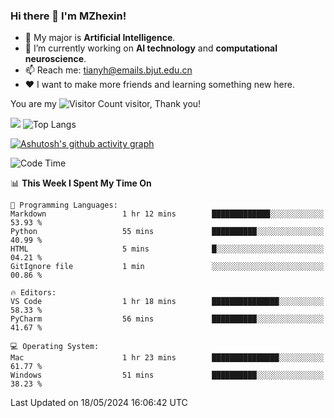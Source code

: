### Hi there 👋 I'm MZhexin!

- 💬 My major is **Artificial Intelligence**.
- 🔭 I’m currently working on **AI technology** and **computational neuroscience**.
- 📫 Reach me: <tianyh@emails.bjut.edu.cn> 
- :heart: I want to make more friends and learning something new here.

You are my ![Visitor Count](https://profile-counter.glitch.me/MZhexin/count.svg) visitor, Thank you!

 ![](https://github-readme-stats.vercel.app/api?username=MZhexin&show_icons=true&theme=transparent) ![Top Langs](https://github-readme-stats.vercel.app/api/top-langs/?username=MZhexin&layout=compact&theme=tokyonight) 

[![Ashutosh's github activity graph](https://github-readme-activity-graph.vercel.app/graph?username=MZhexin)](https://github.com/ashutosh00710/github-readme-activity-graph)



<!--START_SECTION:waka-->
![Code Time](http://img.shields.io/badge/Code%20Time-276%20hrs%2033%20mins-blue)

📊 **This Week I Spent My Time On** 

```text
💬 Programming Languages: 
Markdown                 1 hr 12 mins        █████████████░░░░░░░░░░░░   53.93 % 
Python                   55 mins             ██████████░░░░░░░░░░░░░░░   40.99 % 
HTML                     5 mins              █░░░░░░░░░░░░░░░░░░░░░░░░   04.21 % 
GitIgnore file           1 min               ░░░░░░░░░░░░░░░░░░░░░░░░░   00.86 % 

🔥 Editors: 
VS Code                  1 hr 18 mins        ███████████████░░░░░░░░░░   58.33 % 
PyCharm                  56 mins             ██████████░░░░░░░░░░░░░░░   41.67 % 

💻 Operating System: 
Mac                      1 hr 23 mins        ███████████████░░░░░░░░░░   61.77 % 
Windows                  51 mins             ██████████░░░░░░░░░░░░░░░   38.23 % 
```


 Last Updated on 18/05/2024 16:06:42 UTC
<!--END_SECTION:waka-->


